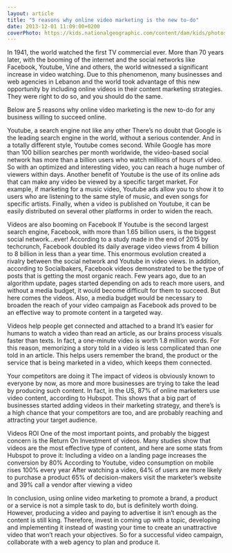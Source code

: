 ```yaml
---
layout: article
title: "5 reasons why online video marketing is the new to-do"
date: 2013-12-01 11:09:00+0200
coverPhoto: https://kids.nationalgeographic.com/content/dam/kids/photos/articles/Other%20Explore%20Photos/A-G/Five%20Reasons%20Why/5%20reasons%20promo.ngsversion.1438172031552.adapt.1900.1.png
---
```



In 1941, the world watched the first TV commercial ever. More than 70 years later, with the booming of the internet and the social networks like Facebook, Youtube, Vine and others, the world witnessed a significant increase in video watching. 
Due to this phenomenon, many businesses and web agencies in Lebanon and the world took advantage of this new opportunity by including online videos in their content marketing strategies. They were right to do so, and you should do the same. 

Below are 5 reasons why online video marketing is the new to-do for any business willing to succeed online.

Youtube, a search engine not like any other
There’s no doubt that Google is the leading search engine in the world, without a serious contender. And in a totally different style, Youtube comes second. While Google has more than 100 billion searches per month worldwide, the video-based social network has more than a billion users who watch millions of hours of video. So with an optimized and interesting video, you can reach a huge number of viewers within days. 
Another benefit of Youtube is the use of its online ads that can make any video be viewed by a specific target market. For example, if marketing for a music video, Youtube ads allow you to show it to users who are listening to the same style of music, and even songs for specific artists. 
Finally, when a video is published on Youtube, it can be easily distributed on several other platforms in order to widen the reach.

Videos are also booming on Facebook
If Youtube is the second largest search engine, Facebook, with more than 1.65 billion users, is the biggest social network...ever! According to a study made in the end of 2015 by techcrunch, Facebook doubled its daily average video views from 4 billion to 8 billion in less than a year time. This enormous evolution created a rivalry between the social network and Youtube in video views. 
In addition, according to Socialbakers, Facebook videos demonstrated to be the type of posts that is getting the most organic reach. Few years ago, due to an algorithm update, pages started depending on ads to reach more users, and without a media budget, it would become difficult for them to succeed. But here comes the videos.
Also, a media budget would be necessary to broaden the reach of your video campaign as Facebook ads proved to be an effective way to promote content in a targeted way. 

Videos help people get connected and attached to a brand
It’s easier for humans to watch a video than read an article, as our brains process visuals faster than texts. In fact, a one-minute video is worth 1.8 million words. For this reason, memorizing a story told in a video is less complicated than one told in an article. This helps users remember the brand, the product or the service that is being marketed in a video, which keeps them connected. 

Your competitors are doing it
The impact of videos is obviously known to everyone by now, as more and more businesses are trying to take the lead by producing such content. In fact, in the US, 87% of online marketers use video content, according to Hubspot. This shows that a big part of businesses started adding videos in their marketing strategy, and there’s is a high chance that your competitors are too, and are probably reaching and attracting your target audience. 

Videos ROI
One of the most important points, and probably the biggest concern is the Return On Investment of videos. Many studies show that videos are the most effective type of content, and here are some stats from Hubspot to prove it:
Including a video on a landing page increases the conversion by 80%
According to Youtube, video consumption on mobile rises 100% every year
After watching a video, 64% of users are more likely to purchase a product
65% of decision-makers visit the marketer’s website and 39% call a vendor after viewing a video

In conclusion, using online video marketing to promote a brand, a product or a service is not a simple task to do, but is definitely worth doing. However, producing a video and paying to advertise it isn’t enough as the content is still king. Therefore, invest in coming up with a topic, developing and implementing it instead of wasting your time to create an unattractive video that won’t reach your objectives. So for a successful video campaign, collaborate with a web agency to plan and produce it.